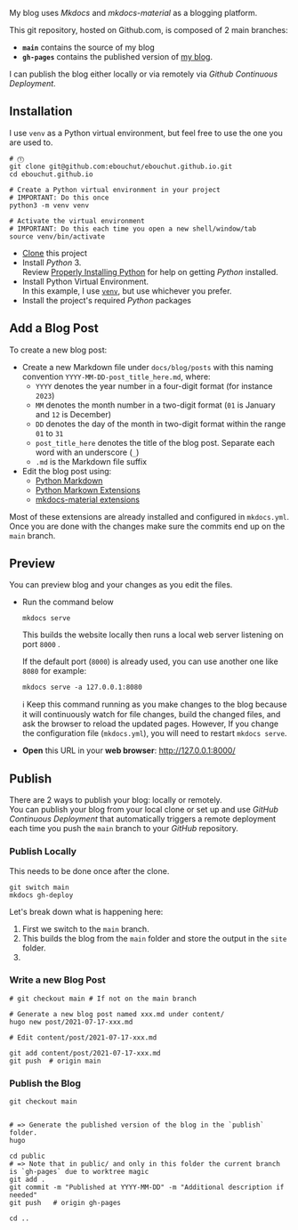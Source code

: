 

My blog uses *Mkdocs* and *mkdocs-material* as a blogging platform.

This git repository, hosted on Github.com, is composed of 2 main branches:
- **`main`** contains the source of my blog
- **`gh-pages`** contains the published version of [my blog](https://EricBouchut.com).

I can publish the blog either locally or via remotely via *Github* *Continuous Deployment*.
 
## Installation
I use `venv` as a Python virtual environment, but feel free to use the one you are used to.

```shell
# ⓵
git clone git@github.com:ebouchut/ebouchut.github.io.git
cd ebouchut.github.io

# Create a Python virtual environment in your project
# IMPORTANT: Do this once
python3 -m venv venv 
  
# Activate the virtual environment 
# IMPORTANT: Do this each time you open a new shell/window/tab
source venv/bin/activate
```

- [Clone](https://docs.github.com/en/repositories/creating-and-managing-repositories/cloning-a-repository) this project
- Install _Python_ 3.  
  Review [Properly Installing Python](http://docs.python-guide.org/en/latest/starting/installation/) for help on getting *Python* installed.
- Install Python Virtual Environment.  
   In this example, I use [`venv`](https://realpython.com/python-virtual-environments-a-primer/#how-can-you-work-with-a-python-virtual-environment), but use whichever you prefer.
- Install the project's required _Python_ packages
## Add a Blog Post

To create a new blog post:

- Create a new Markdown file under `docs/blog/posts`  with this naming convention  `YYYY-MM-DD-post_title_here.md`,  where:
	- `YYYY` denotes the year number in a four-digit format (for instance `2023`) 
	- `MM` denotes the month number in a two-digit format  (`01` is January and `12` is December)
	- `DD` denotes the day of the month in two-digit format within the  range `01` to `31`
	- `post_title_here` denotes the title of the blog post. Separate each word with an underscore (`_`)
	- `.md`  is the Markdown file suffix
- Edit the blog post using:
  -  [Python Markdown](https://squidfunk.github.io/mkdocs-material/setup/extensions/python-markdown/)
  - [Python Markown Extensions](https://squidfunk.github.io/mkdocs-material/setup/extensions/python-markdown-extensions/)
  - [mkdocs-material extensions](https://squidfunk.github.io/mkdocs-material/reference/)

Most of these extensions are already installed and configured in `mkdocs.yml`.
Once you are done with the changes make sure the commits end up on the `main` branch.
## Preview 

You can preview blog and your changes  as you edit the files.

- Run the command below
  ```shell
  mkdocs serve
  ```
  This builds the website locally then runs a local web server listening on port `8000` . 
  
  If the default port (`8000`) is already used, you can use another one like `8080` for example:
  ```shell
  mkdocs serve -a 127.0.0.1:8080
  ```

  ℹ️ Keep this command running  as you make changes to the blog because it will continuously watch for file changes, build the changed files, and ask the browser to reload the updated pages.
  However, If you change the configuration file (`mkdocs.yml`), you will need to restart `mkdocs serve`.
- **Open** this URL in your **web browser**: http://127.0.0.1:8000/  
  
## Publish

There are 2 ways to publish your blog: locally or remotely.  
You can publish your blog from your local clone or set up and use *GitHub* *Continuous Deployment* that automatically triggers a remote deployment each time you push the `main` branch to your *GitHub* repository.
### Publish Locally

This needs to be done once after the clone.

```shell
git switch main
mkdocs gh-deploy
```

Let's break down what is happening here:
1. First we switch to the `main` branch.
2. This builds the blog from the `main` folder and store the output in the `site` folder.
3. 

### Write a new Blog Post

```
# git checkout main # If not on the main branch

# Generate a new blog post named xxx.md under content/
hugo new post/2021-07-17-xxx.md

# Edit content/post/2021-07-17-xxx.md

git add content/post/2021-07-17-xxx.md
git push  # origin main
```

### Publish the Blog

```shell
git checkout main


# => Generate the published version of the blog in the `publish` folder.
hugo

cd public
# => Note that in public/ and only in this folder the current branch is `gh-pages` due to worktree magic
git add .
git commit -m "Published at YYYY-MM-DD" -m "Additional description if needed"
git push   # origin gh-pages

cd ..
```

